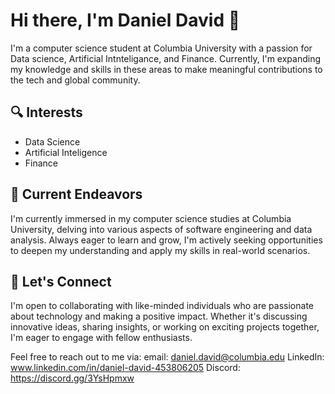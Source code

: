 # Hi there, I'm Daniel David 👋

I'm a computer science student at Columbia University with a passion for Data science, Artificial Intnteligance, and Finance. Currently, I'm expanding my knowledge and skills in these areas to make meaningful contributions to the tech and global community. 

## 🔍 Interests    
   
- Data Science 
- Artificial Inteligence 
- Finance 
  
## 🌱 Current Endeavors   

I'm currently immersed in my computer science studies at Columbia University, delving into various aspects of software engineering and data analysis. Always eager to learn and grow, I'm actively seeking opportunities to deepen my understanding and apply my skills in real-world scenarios.

## 💬 Let's Connect 

I'm open to collaborating with like-minded individuals who are passionate about technology and making a positive impact. Whether it's discussing innovative ideas, sharing insights, or working on exciting projects together, I'm eager to engage with fellow enthusiasts.

Feel free to reach out to me via:
email: daniel.david@columbia.edu
LinkedIn: www.linkedin.com/in/daniel-david-453806205
Discord: https://discord.gg/3YsHpmxw

 
